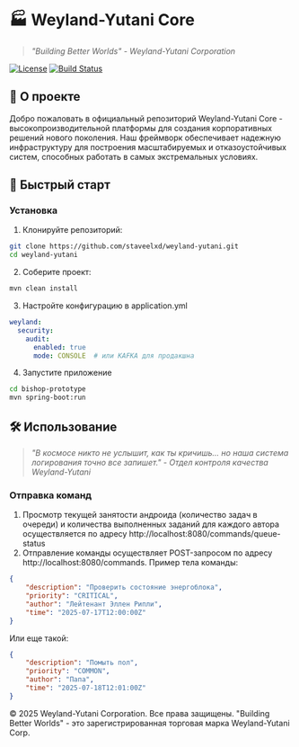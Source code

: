 # 🏭 Weyland-Yutani Core

> *"Building Better Worlds" - Weyland-Yutani Corporation*

[![License](https://img.shields.io/badge/License-Proprietary-blue.svg)](https://www.weylandindustries.com)
[![Build Status](https://img.shields.io/badge/Status-Experimental-yellow)](https://github.com/staveelxd/weyland-yutani)

## 🌌 О проекте

Добро пожаловать в официальный репозиторий Weyland-Yutani Core - высокопроизводительной платформы для создания корпоративных решений нового поколения. Наш фреймворк обеспечивает надежную инфраструктуру для построения масштабируемых и отказоустойчивых систем, способных работать в самых экстремальных условиях.

## 🚀 Быстрый старт

### Установка

1. Клонируйте репозиторий:
```bash
git clone https://github.com/staveelxd/weyland-yutani.git
cd weyland-yutani
```
2. Соберите проект:
```bash
mvn clean install
```
3. Настройте конфигурацию в application.yml
```yaml
weyland:
  security:
    audit:
      enabled: true
      mode: CONSOLE  # или KAFKA для продакшна
```
4. Запустите приложение
```bash
cd bishop-prototype
mvn spring-boot:run
```
## 🛠️ Использование
> *"В космосе никто не услышит, как ты кричишь... но наша система логирования точно все запишет." - Отдел контроля качества Weyland-Yutani*
### Отправка команд
1. Просмотр текущей занятости андроида (количество задач в очереди) и количества выполненных заданий для каждого автора осуществляется по адресу
http://localhost:8080/commands/queue-status
2. Отправление команды осуществляет POST-запросом по адресу http://localhost:8080/commands.
Пример тела команды:
```json
{
    "description": "Проверить состояние энергоблока",
    "priority": "CRITICAL",
    "author": "Лейтенант Эллен Рипли",
    "time": "2025-07-17T12:00:00Z"
}
```
Или еще такой:
```json
{
    "description": "Помыть пол",
    "priority": "COMMON",
    "author": "Папа",
    "time": "2025-07-18T12:01:00Z"
}
```
© 2025 Weyland-Yutani Corporation. Все права защищены.
"Building Better Worlds" - это зарегистрированная торговая марка Weyland-Yutani Corp.

